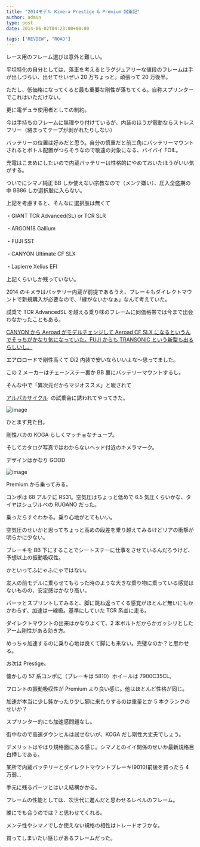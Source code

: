 ```yaml
---
title: "2014モデル Kimera Prestige & Premium 試乗記"
author: admin
type: post
date: 2014-06-02T04:23:00+00:00

tags: ["REVIEW", "ROAD"]
---
```


レース用のフレーム選びは意外と難しい。

平坦特化の自分としては、落車を考えるとラグジュアリーな値段のフレームは手が出しづらい、出せてせいぜい 20 万ちょっと。頑張って 20 万後半。

ただし、低価格になってくると最も重要な剛性が落ちてくる。自称スプリンターでこれはいただけない。

更に電デュラ使用者としての制約。

今は手持ちのフレームに無理やり付けているが、内装のほうが電動ならストレスフリー（絡まってテープが剥がれたりしない）

バッテリーの位置は好みだと思う。自分の慎重だと前三角にバッテリーマウントされるとボトル配置がつらそうなので敬遠の対象になる、バイバイ FOIL。

充電はこまめにしたいので内蔵バッテリーは性格的にやめておいたほうがいい気がする。

ついでにシマノ純正 BB しか使えない宗教なので（メンテ嫌い）、圧入全盛期の中 BB86 しか選択肢に入らない。

上記を考慮すると、そんなに選択肢は無くて

・GIANT TCR Advanced(SL) or TCR SLR

・ARGON18 Gallium

・FUJI SST

・CANYON Ultimate CF SLX

・Lapierre Xelius EFI

上記くらいしか残っていない。

2014 のキメラはバッテリー内蔵が前提であるうえ、ブレーキもダイレクトマウントで新規購入が必要なので、「縁がないかなぁ」なんて考えていた。

試乗で TCR AdvancedSL を越える乗り味のフレームに同価格帯では今まで出会わなかったこともある。

<a href="http://www.uci.ch/includes/asp/getTarget.asp?type=FILE&id=NjczMDE" target="_blank" rel="noopener">CANYON から Aeroad がモデルチェンジして Aeroad CF SLX になるというんでそっちがかなり気になっていた。FUJI からも TRANSONIC という新型も出るらしいし。</a>

エアロロードで剛性高くて Di2 内装で安いならいいよな～思ってました。

この 2 メーカーはチェーンステー裏か BB 裏にバッテリーマウントするし。

そんな中で「異次元だからマジオススメ」と唆されて

<a href="http://www.nicole-eurocycle.co.jp/" target="_blank" rel="noopener">アルパカサイクル</a>  の試乗会に誘われてやってきた。

![image](IMG_20140531_124412.jpg)

ひとまず見た目。

剛性バカの KOGA らしくマッチョなチューブ。

そしてカタログ写真ではわからないヘッド付近のキメラマーク。

デザインはかなり GOOD

![image](IMG_20140531_124421.jpg)

Premium から乗ってみる。

コンポは 68 アルテに RS31。空気圧はちょっと低めで 6.5 気圧くらいかな、タイヤはシュワルベの RUGANO だった。

乗ったらすぐわかる。乗り心地がとてもいい。

空気圧のせいかと思ってちょっと高めの段差を乗り越えてみるけどリアの衝撃が明らかに少ない。

ブレーキを BB 下にすることでシートステーに仕事をさせているんだろうけど、予想以上の振動吸収性。

かといってふにゃふにゃではない。

友人の前モデルに乗らせてもらった時のような大きな乗り物に乗っている感覚はないものの、安定感はかなり高い。

パーッとスプリントしてみると、脚に跳ね返ってくる感覚がほとんど無いにもかかわらず、加速は一線級。基準にしていた TCR 系並に走る。

ダイレクトマウントの出来はかなりよくて、2 本ボルトだからかガッシリとしたアーム剛性がある効き方。

めっちゃ加速するのに乗り心地は良くて脚にも来ない。完璧なのか？と思わせる。

お次は Prestige。

懐かしの 57 系コンポに（ブレーキは 5810）ホイールは 7900C35CL。

フロントの振動吸収性が Premium より良い感じ。他はほとんど性格が同じ。

加速が本当に少し鈍かったり少し脚に来たりするのは重量とか 5 本クランクのせいか？

スプリンター的にも加速感問題なし。

街中なので高速ダウンヒルは試せないが、KOGA だし剛性大丈夫でしょう。

デメリットはやはり規格面にある感じ。シマノとのイイ関係のせいか最新規格目白押しである。

某所で内蔵バッテリーとダイレクトマウントブレーキ(9010)前後を買ったら 4 万弱…

手元に残るパーツとはいえ結構かかる。

フレームの性能としては、次世代に進んだと思わせるレベルのフレーム。

誰にでも合うのでは？と思わせてくれる。

メンテ性やシマノでしか使えない規格の相性はトレードオフかな。

買ってしまいたい感じがあるフレームだった。

